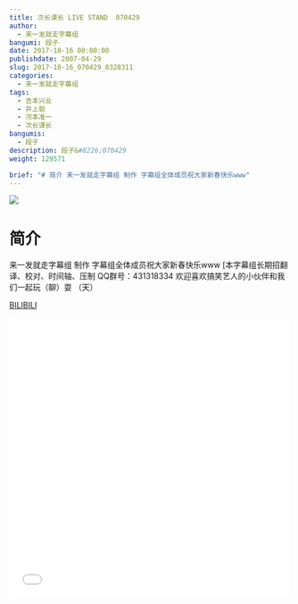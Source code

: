 ```yaml
---
title: 次长课长 LIVE STAND  070429
author: 
  - 来一发就走字幕组
bangumi: 段子
date: 2017-10-16 00:00:00
publishdate: 2007-04-29
slug: 2017-10-16_070429_8328311
categories: 
  - 来一发就走字幕组
tags: 
  - 吉本兴业
  - 井上聪
  - 河本准一
  - 次长课长
bangumis: 
  - 段子
description: 段子&#8226;070429
weight: 129571

brief: "# 简介 来一发就走字幕组 制作 字幕组全体成员祝大家新春快乐www"
---
```


![](https://i.imgur.com/s4G0zE3.jpg)

# 简介  
来一发就走字幕组 制作 字幕组全体成员祝大家新春快乐www [本字幕组长期招翻译、校对、时间轴、压制   QQ群号：431318334 欢迎喜欢搞笑艺人的小伙伴和我们一起玩（聊）耍 （天）

  [BILIBILI](https://www.bilibili.com/video/av8328311/)


<div class="vcontainer">  <iframe class='video' src="//www.bilibili.com/blackboard/player.html?aid=8328311" width="100%" height="500" frameborder="0" allowfullscreen="allowfullscreen"></iframe></div>
